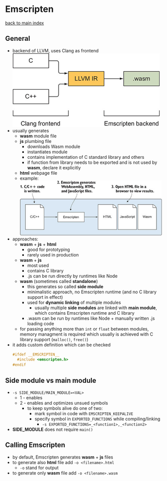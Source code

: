 # Emscripten
[back to main index](./WebAssembly.md)

## General
- backend of LLVM, uses Clang as frontend
![emscripten](./res/emscripten.png)
- usually generates
  - **wasm** module file
  - **js** plumbing file
    - downloads Wasm module
    - instantiates module
    - contains implementation of C standard library and others
    - if function from library needs to be exported and is not used by **wasm**, declare it explicitly
  - **html** webpage file
  - example: ![Emscipten generation](./res/EmscriptenGeneration.png)
- approaches:
  - **wasm** + **js** + **html**
    - good for prototyping
    - rarely used in production
  - **wasm** + **js** 
    - most used
    - contains C library
    - .js can be run directly by runtimes like Node
  - **wasm** (sometimes called **standalone**)
    - this generates so called **side module**
    - minimalistic approach, no Emscripten runtime (and no C library support in effect)
    - used for **dynamic linking** of multiple modules
      - usually multiple **side modules** are linked with **main module**, which contains Emscripten runtime and C library 
    - .wasm can be run by runtimes like Node + manually written .js loading code 
  - for passing anything more than `int` or `float` between modules, memory managment is required which usually is achieved with C library support (`malloc()`, `free()`)
-  it adds custom definition which can be checked
    ```cpp
    #ifdef __EMSCRIPTEN__      
      #include <emscripten.h>   
    #endif
    ```

## Side module vs main module
- `-s SIDE_MODULE/MAIN_MODULE=<VAL>`
  - 1 - enables
  - 2 - enables and optimizes unsued symbols
    - to keep symbols alive do one of two:
      - mark symbol in code with `EMSCRIPTEN_KEEPALIVE`
      - specify symbol in `EXPORTED_FUNCTIONS` while compiling/linking
        - `-s EXPORTED_FUNCTIONS=_<function1>,_<function2>`
- **SIDE_MODULE** does not require `main()`


## Calling Emscripten
- by default, Emscripten generates **wasm** + **js** files
- to generate also **html** file add `-o <filename>.html`
  - `-o` stand for output
- to generate only **wasm** file add `-o <filename>.wasm`
